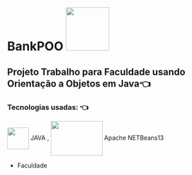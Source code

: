 # BankPOO <img height="100" width="100" src="https://cursa.com.br/uploads/thumbnails/course_thumbnails/course_thumbnail_default_68.jpg">

## Projeto Trabalho para Faculdade usando Orientação a Objetos em Java👈 

### Tecnologias usadas: 👈 
<img align="center" height="50" width="50" src="https://cdn.jsdelivr.net/gh/devicons/devicon/icons/java/java-original.svg"> JAVA ,
<img align="center" height="80" width="120" src="https://download.logo.wine/logo/NetBeans/NetBeans-Logo.wine.png"> Apache NETBeans13
- Faculdade

